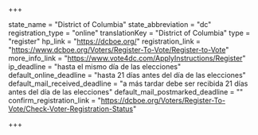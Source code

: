 +++

state_name = "District of Columbia"
state_abbreviation = "dc"
registration_type = "online"
translationKey = "District of Columbia"
type = "register"
hp_link = "https://dcboe.org/"
registration_link = "https://www.dcboe.org/Voters/Register-To-Vote/Register-to-Vote"
more_info_link = "https://www.vote4dc.com/ApplyInstructions/Register"
ip_deadline = "hasta el mismo día de las elecciones"
default_online_deadline = "hasta 21 días antes del día de las elecciones"
default_mail_received_deadline = "a más tardar debe ser recibida 21 días antes del día de las elecciones"
default_mail_postmarked_deadline = ""
confirm_registration_link = "https://dcboe.org/Voters/Register-To-Vote/Check-Voter-Registration-Status"

+++